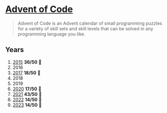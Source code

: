 # [Advent of Code]

> Advent of Code is an Advent calendar of small programming puzzles for a variety of skill sets and skill levels that can be solved in any programming language you like.

[advent of code]: https://adventofcode.com/about

## Years

1. [2015] **36/50** 🌟
1. 2016
1. [2017] **18/50** 🌟
1. 2018 
1. 2019
1. [2020] **17/50** 🌟
1. [2021] **43/50** 🌟
1. [2022] **14/50** 🌟
1. [2023] **14/50** 🌟

[2015]: ./2015
[2017]: ./2017
[2020]: ./2020
[2021]: ./2021
[2022]: ./2022
[2023]: ./2023

